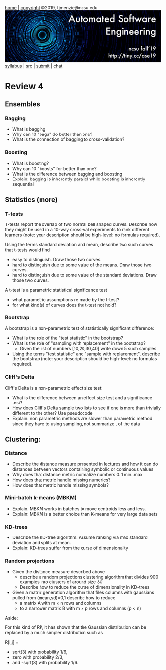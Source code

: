 <a name=top>&nbsp;<p> </a>
[home](http://tiny.cc/ase19#top) | 
[copyright](https://github.com/txt/ase19/blob/master/LICENSE.md#top) &copy;2019, tjmenzie&commat;ncsu.edu 
<br> [<img width=900 src="https://raw.githubusercontent.com/txt/ase19/master/etc/img/banner.png">](http://tiny.cc/ase19)<br> 
[syllabus](https://github.com/txt/ase19/blob/master/syllabus.md#top) | 
[src](http://menzies.us/fun) | 
[submit](http://tiny.cc/ase19give) | 
[chat](https://ase19.slack.com/) 


# Review 4


## Ensembles

### Bagging

- What is bagging
- Why can 10 "bags" do better than one?
- What is the connection of bagging to cross-validation?


### Boosting

- What is boosting?
- Why can 10 "boosts" for better than one?
- What is the difference between bagging and boosting
- Explain: bagging is inherently parallel while boosting is inherently sequential

## Statistics (more)


### T-tests

T-tests report the overlap of two normal bell shaped curves.  Describe how they might be used in a 10-way cross-val experiments to rank different learners (note: your description should be high-level: no formulas required).


Using the terms standard deviation and mean, describe two such curves that t-tests would find

- easy to distinguish. Draw those two curves.
- hard to distinguish due to some value of the means. Draw those two curves.
- hard to distinguish due to some value of the standard deviations. Draw those two curves.

A t-test is a parametric statistical significance test
- what parametric assumptions re made by the t-test?
- for what kind(s) of curves does the t-test not hold?

### Bootstrap

A bootstrap is a non-parametric test of statistically significant difference:

- What is the role of the "test statistic" in the bootstrap?
- What is the role of "sampling with replacement" in the bootstrap? 
  - Given the list of numbers [10,20,30,40] write down 5 such samples
- Using the terms "test statistic" and "sample with replacement", describe
  the bootstrap (note: your description should be high-level: no formulas required).

### Cliff's Delta

Cliff's Delta is a non-parametric effect size test:

- What is the difference between an effect size test and a significance test?
- How does Cliff's Delta sample two lists to see if one is more than trivially different to the other? Use  pseudocode
- Explain: non parametric methods are slower than parametric method since they have to using sampling, not summarize , of the data

## Clustering:

### Distance

- Describe the distance measure presented in lectures and how it can do distances between vectors containing symbolic or continuous values
- Why does that distance metric normalize numbers 0..1 min..max
- How does that metric handle missing numerics?
- How does that metric handle missing symbols?

### Mini-batch k-means (MBKM)

- Explain. MBKM works in batches to move centroids less and less.
- Explain: MBKM is a better choice than K-means for  very large data sets 

### KD-trees

- Describe the KD-tree algorithm. Assume ranking via max standard deviation and splits at mean.
- Explain: KD-trees suffer from the curse of dimensionality 

### Random projections

- Given the distance measure described above
    -  describe a random projections clustering algorithm that divides 900 examples into clusters of  around size 30
     - Describe how to reduce the curse of dimensionality in KD-trees
- Given a matrix generation algorithm that files columns with gaussians pulled from (mean,sd)=0,1 describe how to reduce
     - a matrix A with m × n rows and columns
     - to a narrower matrix B with m × p rows and columns (p &lt; n)

Aside:

For this kind of RP, it has shown that the Gaussian distribution can be replaced by a much simpler distribution such as

R[i,j] = 

- sqrt(3) with probability 1/6, 
- zero with probability 2/3, 
- and -sqrt(3) with  probability 1/6.
